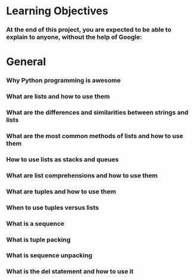 # Learning Objectives
### At the end of this project, you are expected to be able to explain to anyone, without the help of Google:

# General
### Why Python programming is awesome
### What are lists and how to use them
### What are the differences and similarities between strings and lists
### What are the most common methods of lists and how to use them
### How to use lists as stacks and queues
### What are list comprehensions and how to use them
### What are tuples and how to use them
### When to use tuples versus lists
### What is a sequence
### What is tuple packing
### What is sequence unpacking
### What is the del statement and how to use it